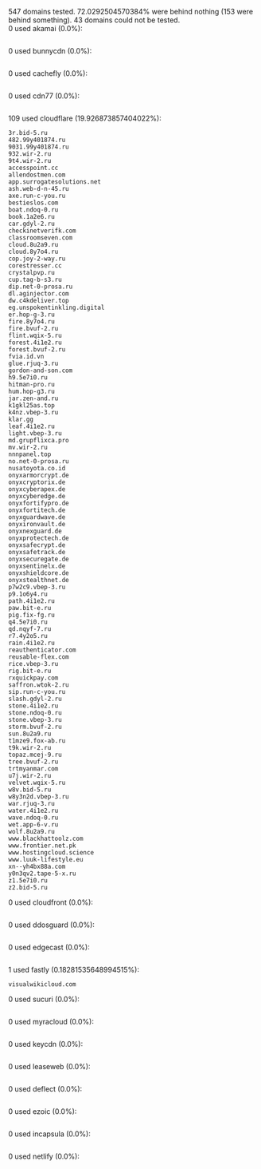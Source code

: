 547 domains tested. 72.0292504570384% were behind nothing (153 were behind something). 43 domains could not be tested.<br>
0 used akamai (0.0%):
```

```

0 used bunnycdn (0.0%):
```

```

0 used cachefly (0.0%):
```

```

0 used cdn77 (0.0%):
```

```

109 used cloudflare (19.926873857404022%):
```
3r.bid-5.ru
482.99y401874.ru
9031.99y401874.ru
932.wir-2.ru
9t4.wir-2.ru
accesspoint.cc
allendostmen.com
app.surrogatesolutions.net
ash.web-d-n-45.ru
axe.run-c-you.ru
bestieslos.com
boat.ndoq-0.ru
book.1a2e6.ru
car.gdyl-2.ru
checkinetverifk.com
classroomseven.com
cloud.8u2a9.ru
cloud.8y7o4.ru
cop.joy-2-way.ru
corestresser.cc
crystalpvp.ru
cup.tag-b-s3.ru
dip.net-0-prosa.ru
dl.aginjector.com
dw.c4kdeliver.top
eg.unspokentinkling.digital
er.hop-g-3.ru
fire.8y7o4.ru
fire.bvuf-2.ru
flint.wqix-5.ru
forest.4i1e2.ru
forest.bvuf-2.ru
fvia.id.vn
glue.rjuq-3.ru
gordon-and-son.com
h9.5e7i0.ru
hitman-pro.ru
hum.hop-g3.ru
jar.zen-and.ru
k1gkl25as.top
k4nz.vbep-3.ru
klar.gg
leaf.4i1e2.ru
light.vbep-3.ru
md.grupflixca.pro
mv.wir-2.ru
nnnpanel.top
no.net-0-prosa.ru
nusatoyota.co.id
onyxarmorcrypt.de
onyxcryptorix.de
onyxcyberapex.de
onyxcyberedge.de
onyxfortifypro.de
onyxfortitech.de
onyxguardwave.de
onyxironvault.de
onyxnexguard.de
onyxprotectech.de
onyxsafecrypt.de
onyxsafetrack.de
onyxsecuregate.de
onyxsentinelx.de
onyxshieldcore.de
onyxstealthnet.de
p7w2c9.vbep-3.ru
p9.1o6y4.ru
path.4i1e2.ru
paw.bit-e.ru
pig.fix-fg.ru
q4.5e7i0.ru
qd.nqyf-7.ru
r7.4y2o5.ru
rain.4i1e2.ru
reauthenticator.com
reusable-flex.com
rice.vbep-3.ru
rig.bit-e.ru
rxquickpay.com
saffron.wtok-2.ru
sip.run-c-you.ru
slash.gdyl-2.ru
stone.4i1e2.ru
stone.ndoq-0.ru
stone.vbep-3.ru
storm.bvuf-2.ru
sun.8u2a9.ru
t1mze9.fox-ab.ru
t9k.wir-2.ru
topaz.mcej-9.ru
tree.bvuf-2.ru
trtmyanmar.com
u7j.wir-2.ru
velvet.wqix-5.ru
w8v.bid-5.ru
w8y3n2d.vbep-3.ru
war.rjuq-3.ru
water.4i1e2.ru
wave.ndoq-0.ru
wet.app-6-v.ru
wolf.8u2a9.ru
www.blackhattoolz.com
www.frontier.net.pk
www.hostingcloud.science
www.luuk-lifestyle.eu
xn--yh4bx88a.com
y0n3qv2.tape-5-x.ru
z1.5e7i0.ru
z2.bid-5.ru
```

0 used cloudfront (0.0%):
```

```

0 used ddosguard (0.0%):
```

```

0 used edgecast (0.0%):
```

```

1 used fastly (0.18281535648994515%):
```
visualwikicloud.com
```

0 used sucuri (0.0%):
```

```

0 used myracloud (0.0%):
```

```

0 used keycdn (0.0%):
```

```

0 used leaseweb (0.0%):
```

```

0 used deflect (0.0%):
```

```

0 used ezoic (0.0%):
```

```

0 used incapsula (0.0%):
```

```

0 used netlify (0.0%):
```

```
